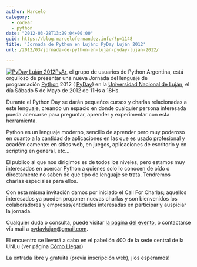 ```yaml
---
author: Marcelo
category:
  - codear
  - python
date: "2012-03-28T13:29:04+00:00"
guid: https://blog.marcelofernandez.info/?p=1148
title: 'Jornada de Python en Luján: PyDay Luján 2012'
url: /2012/03/jornada-de-python-en-lujan-pyday-lujan-2012/

---
```

[![PyDay Luján 2012](/wp-content/uploads/2012/03/python_lujan.png)](http://www.pyday.com.ar/lujan2012 "Página del Evento: PyDay Luján 2012")[PyAr](http://www.python.org.ar "PyAr"), el grupo de usuarios de Python Argentina, está orgulloso de presentar una nueva Jornada del lenguaje de programación [Python](http://es.wikipedia.org/wiki/Python "Lenguaje de Programación Python") 2012 ( [PyDay](http://www.pyday.com.ar/lujan2012/ "PyDay Lujan 2012")) en la [Universidad Nacional de Luján](http://www.unlu.edu.ar "Universidad Nacional de Luján"), el día Sábado 5 de Mayo de 2012 de 11Hs a 18Hs.

Durante el Python Day se darán pequeños cursos y charlas relacionadas a este lenguaje, creando un espacio en donde cualquier persona interesada pueda acercarse para preguntar, aprender y experimentar con esta herramienta.

Python es un lenguaje moderno, sencillo de aprender pero muy poderoso en cuanto a la cantidad de aplicaciones en las que es usado profesional y académicamente: en sitios web, en juegos, aplicaciones de escritorio y en scripting en general, etc...

El publico al que nos dirigimos es de todos los niveles, pero estamos muy interesados en acercar Python a quienes solo lo conocen de oído o directamente no saben de que tipo de lenguaje se trata. Tendremos charlas especiales para ellos.

Con esta misma invitación damos por iniciado el Call For Charlas; aquellos interesados ya pueden proponer nuevas charlas y son bienvenidos los colaboradores y empresas/entidades interesadas en participar y auspiciar la jornada.

Cualquier duda o consulta, puede visitar [la página del evento](http://www.pyday.com.ar/lujan2012/ "PyDay Luján 2012"), o contactarse vía mail a [pydaylujan@gmail.com](mailto:pydaylujan@gmail.com).

El encuentro se llevará a cabo en el pabellón 400 de la sede central de la UNLu (ver página [Cómo Llegar](http://www.unlux.com.ar/como-llegar/ "Cómo llegar a la UNLu"))

La entrada libre y gratuita (previa inscripción web), ¡los esperamos!
